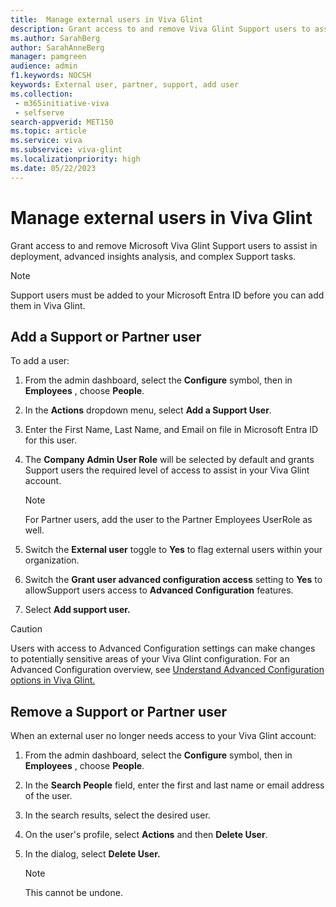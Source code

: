 ```yaml
---
title:  Manage external users in Viva Glint
description: Grant access to and remove Viva Glint Support users to assist in deployment, advanced insights analysis, and complex Support tasks
ms.author: SarahBerg
author: SarahAnneBerg
manager: pamgreen
audience: admin
f1.keywords: NOCSH
keywords: External user, partner, support, add user
ms.collection: 
 - m365initiative-viva
 - selfserve
search-appverid: MET150
ms.topic: article
ms.service: viva
ms.subservice: viva-glint
ms.localizationpriority: high
ms.date: 05/22/2023
---
```



# Manage external users in Viva Glint

Grant access to and remove Microsoft Viva Glint Support users to assist in deployment, advanced insights analysis, and complex Support tasks.

> [!NOTE]
> Support users must be added to your Microsoft Entra ID before you can add them in Viva Glint.

## Add a Support or Partner user

To add a user:

1. From the admin dashboard, select the **Configure** symbol, then in **Employees** , choose **People**.
2. In the **Actions** dropdown menu, select **Add a Support User**.
3. Enter the First Name, Last Name, and Email on file in Microsoft Entra ID for this user.
4. The **Company Admin User Role** will be selected by default and grants Support users the required level of access to assist in your Viva Glint account.

    > [!NOTE]
    > For Partner users, add the user to the Partner Employees UserRole as well.

5. Switch the **External user** toggle to **Yes** to flag external users within your organization.
6. Switch the **Grant user advanced configuration access** setting to **Yes** to allowSupport users access to **Advanced Configuration** features.
7. Select **Add support user.**

> [!CAUTION]
> Users with access to Advanced Configuration settings can make changes to potentially sensitive areas of your Viva Glint configuration. For an Advanced Configuration overview, see [Understand Advanced Configuration options in Viva Glint.](https://go.microsoft.com/fwlink/?linkid=2240194)

## Remove a Support or Partner user

When an external user no longer needs access to your Viva Glint account:

1. From the admin dashboard, select the **Configure** symbol, then in **Employees** , choose **People**.
2. In the **Search People** field, enter the first and last name or email address of the user.
3. In the search results, select the desired user.
4. On the user's profile, select **Actions** and then **Delete User**.
5. In the dialog, select **Delete User.**

   > [!NOTE]
   > This cannot be undone.

